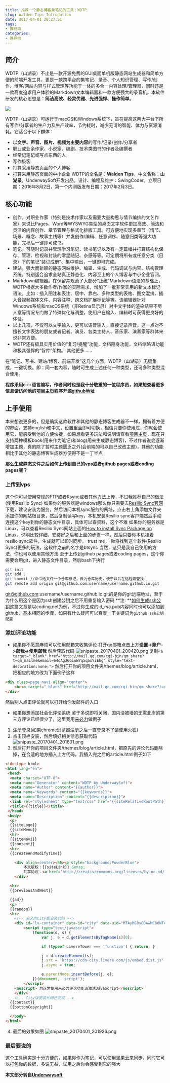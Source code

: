 ```yaml
---
title: 推荐一个静态博客兼笔记的工具：WDTP
slug: Walden-Tips-Introdution
date: 2017-04-01 20:27:51
tags:
- 推荐向
categories:
- 推荐向
---
```

## 简介
WDTP（山湖录）不止是一款开源免费的GUI桌面单机版静态网站生成器和简单方便的前端开发工具，更是一款跨平台的集笔记、录音、个人知识管理、写作/创作、博客/网站内容与样式管理等功能于一体的多合一内容处理/管理器，同时还是一款高度追求用户体验的Markdown文本编辑器和一款方便强大的录音机。本软件研发的核心思想是：**简洁高效、轻灵优雅、先进强悍、操作简单**。

<!--more-->

![](/images/uploads/wdtp-main.jpg)

WDTP（山湖录）可运行于macOS和Windows系统下，旨在提高这两大平台下所有写作/分享者的生产力及生产效率，节约耗时，减少无谓的智能、体力与资源消耗。它适合于以下群体：

- 以**文字、声音、图片、视频为主要内容**的写作/记录/创作/分享者
- 职业或业余作家、小说家、编剧、技术类图书的作者及编撰者
- 经常记笔记或写点东西的人
- 写作极客
- 打算采用静态页面的个人博客
- 打算采用静态页面的中小企业
WDTP的全名是：**Walden Tips**，中文名称：**山湖录**，UnderwaySoft开发出品。设计、编程及维护：SwingCoder。立项日期：2016年8月2日，第一个内测版发布日期：2017年2月3日。

## 核心功能
+ 创作。对职业作家（特别是技术作家以及需要大量构思与情节编排的文艺作家）来说比Pages、Word等WYSWYG类型的桌面文字软件更加高效、简洁和灵活的内容创作、章节管理与格式化排版工具。可方便地实现多章节（情节、场景、概念、故事主线等）并发创作/编辑、任意调序、随意归类等强大功能，完稿后一键即可成书。
+ 笔记。可随时记录并管理学习笔记、读书笔记以及有一定篇幅并打算结构化保存、管理、检视和封装的零星随记、杂感等等。可定期将所有或任意分类（目录）下的笔记“装订成册”、集中输出，一键即可完成。
+ 建站。强大而新颖的静态网站维护、编辑、生成、代码调试与内容、结构管理系统。特别适合追求全站真正静态化、内容至上的个人博客与中小企业官网。
+ Markdown编辑器。在保留并规范了大部分“正统”Markdown语法的基础上，WDTP根据大多数作者/作家的实际需求，增加了一批非常实用的新文本标记语法。比如：插入图注和表注、居中、靠右、多种类型的表格、图文混排、插入音视频媒体文件、内容注释、跨文档扩展标记等等。该编辑器针对Windows系统和macOS系统（非Retina显示屏）对中文字体的渲染结果不尽人意等情况专门做了特殊优化与调整，使用户在输入、编辑时可获得更良好的体验。
+ 以上几项，不仅可以文字输入，更可以语音输入，直接记录声音。这一点对不擅长文字表达的朋友或者记者、演员、各类主持人、音乐家、演奏家等群体来说非常方便。
+ WDTP还有极具实用价值的“复习/提醒”功能，文档隐身功能，文档缩略语功能和极其强悍的“智库”架构。
其他更多……

在“笔记、写书、建站/博客、前端开发”这几个方面，WDTP（山湖录）无缝集成，一键切换。即：同一套内容，随时可生成上述任何一种类型，还可多种类型混合使用。

**程序采用c++语言编写，作者同时也是我十分敬重的一位程序员，如果想查看更多信息请访问他的[项目主页](http://underwaysoft.com/works/wdtp/index.html)程序开源[github地址](https://github.com/LegendRhine/WDTP)**

## 上手使用
本来想说更多的，但是确实这款软件和其他的静态博客生成器不一样，拥有着方便的界面，支持english和中文，设置里面即可切换，相信只要你使用过，你就会使用它，能感受到他的方便快捷，如果想看更多玩法和说明请查看[项目主页](http://underwaysoft.com/works/wdtp/index.html)，现在只支持两种模板book(用来作为笔记)和blog(用来生成静态博客)，不过作者说会逐渐增加主题，真的除了暂时主题匮乏之外(会前端的可以自己改改主题)，其他的功能相比于其他的静态博客生成器方便得不是一丁半点

**那么生成静态文件之后如何上传到自己的vps或者github pages或者coding pages呢？**
### 上传到vps
这个你可以使用常规的FTP或者Rsync或者其他方法上传，不过我推荐自己的做法(使用Resilio Sync)
如果你的服务器是windows那么你只需要去[Resilio Sync官网](https://www.resilio.com/individuals/)下载，建议安装为服务，然后访问本机sync服务的网址，点击右上角添加文件夹添加你的网站根目录，然后复制读写key，本机安装Resilio sync客户端然后手动连接这个key到你的静态文件目录，具体可以查资料，这个不难
如果你的服务器是Linux，可以查看Resilio Sync网站上面的[How to install Sync Package on Linux](https://help.getsync.com/hc/en-us/articles/206178924)，说明比较详细，安装好之后和上面的步骤一样，然后只要你本机挂着resilio sync软件，生成就可以即时同步。
trust me， 你将找到这个软件(Resilio Sync)更多的玩法，这软件之前的名字是btsync
当然，这只是我自己使用的方法，你也可以使用其他方法
至于上传到github pages或者coding pages，这个你需要会用git，进入静态文件目录，然后bash下执行
```bash
git init
git add .
git commit //命令给文件一个仓库标记，做为仓库历史，便于以后在远程端查找
git remote add origin git@github.com:username/username.github.io.git
```
git@github.com:username/username.github.io.git的是你的git远端地址，至于为什么用这个是因为ssh创建公钥之后不用重复输入密码
**注: **[如何生成ssh公钥](https://coding.net/help/doc/account/ssh-key.html)这篇文章是以coding.net为例，不过你生成的id_rsa.pub内容同时也可以添加到github，基本相同的步骤，如果有什么疑问可以百度一下关键词为`github ssh公钥 配置`

### 添加评论功能
- 如果你不愿意麻烦可以使用邮箱来收集评论
打开qq邮箱点击上方**设置->账户->邮我->使用邮我**
然后获取代码
![snipaste_20170401_200420.png](https://ooo.0o0.ooo/2017/04/01/58df97595ea80.png)
复制`<a target="_blank" href="http://mail.qq.com/cgi-bin/qm_share?t=qm_mailme&email=64qAgJ6GioWYq5qaxYiEhg" style="text-decoration:none;">`
然后打开你的项目文件夹/themes/blog/article.html，把相应的地方改为下面例子这样
```html
<div class=page_navi align="center">
    <b><a target="_blank" href="http://mail.qq.com/cgi-bin/qm_share?t=qm_mailme&email=64qAgJ6GioWYq5qaxYiEhg" style="text-decoration:none;">评论/咨询/讨论/留言</a></b>
</div>
```
然后别人点击评论就可以打开给你发邮件的入口

- 如果你想添加社会化评论系统
鉴于多说即将关闭，国内没被墙的无需北岸的第三方评论已经很少了，这里我用[来必力](https://livere.com)做例子
1. 注册登录(如果chrome浏览器注册之后一直登录不了请使用火狐)
2. 点击顶栏安装，然后填好相关信息获取代码
![snipaste_20170401_201601.png](https://ooo.0o0.ooo/2017/04/01/58df9a0fc3eb5.png)
3. 然后打开你的项目文件夹/themes/blog/article.html，把原先的评论代码删除掉，在合适的地方插入上方代码，我插入完之后的article.html例子如下
```html
<!doctype html>
<html lang="en">
 <head>
  <meta charset="UTF-8">
  <meta name="Generator" content="WDTP by UnderwaySoft">
  <meta name="Author" content="{{author}}">
  <meta name="Keywords" content="{{keywords}}">
  <meta name="Description" content="{{description}}">
  <link rel="stylesheet" type="text/css" href="{{siteRelativeRootPath}}add-in/style.css"/>
  <title>{{title}}</title>
 </head>
 <body>
  <p> 
  {{siteLogo}}
  {{siteMenu}}
  <hr>
  {{siteNavi}}
  {{content}}
  <hr>
  {{createAndModifyTime}}

    <div align=center><h5><p style="background:PowderBlue">
	    本文版权：{{siteLink}} &emsp;
		共享协议：<a href='http://creativecommons.org/licenses/by-nc-nd/2.5/deed.zh' target='_blank'>署名-非商业使用-禁止演绎</a></h5>
    </div>

  <hr>
  {{previousAndNext}}

  {{ad}}
  <p>
  {{random}}
  <hr>
	<!-- 来必力City版安装代码 -->
	<div id="lv-container" data-id="city" data-uid="MTAyMC8yODAwMC80NTc3">
		<script type="text/javascript">
			(function(d, s) {
				var j, e = d.getElementsByTagName(s)[0];

				if (typeof LivereTower === 'function') { return; }

				j = d.createElement(s);
				j.src = 'https://cdn-city.livere.com/js/embed.dist.js';
				j.async = true;

				e.parentNode.insertBefore(j, e);
			})(document, 'script');
		</script>
	<noscript> 为正常使用来必力评论功能请激活JavaScript</noscript>
	</div>
	<!-- City版安装代码已完成 -->
  {{contact}}
  {{bottomCopyright}}

  </body>
</html>
```
4. 最后的效果如图
![snipaste_20170401_201926.png](https://ooo.0o0.ooo/2017/04/01/58df9adb69d5f.png)

### 最后要说的
这个工具确实是十分方便的，如果你作为笔记，可以使用坚果云来同步，同时它可以打包你的数据，多说无益，试用之后你会感受到它的强大



**本文部分转自[Underwaysoft](http://underwaysoft.com/works/wdtp/download.html)**